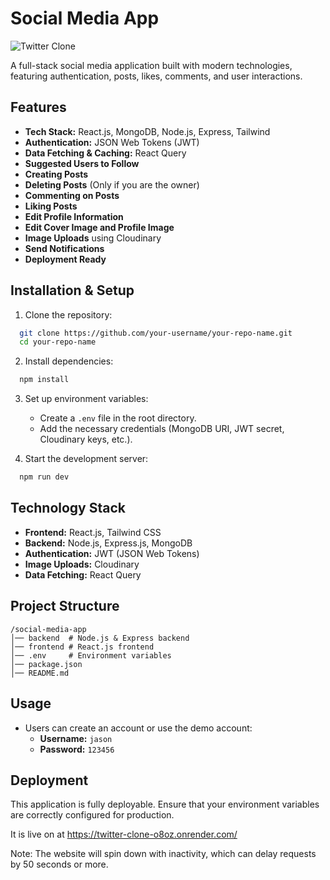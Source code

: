# Social Media App

![Twitter Clone](https://github.com/user-attachments/assets/0ca66705-218d-4391-87b7-7332720c21bb)

A full-stack social media application built with modern technologies, featuring authentication, posts, likes, comments, and user interactions.

## Features

- **Tech Stack:** React.js, MongoDB, Node.js, Express, Tailwind
- **Authentication:** JSON Web Tokens (JWT)
- **Data Fetching & Caching:** React Query
- **Suggested Users to Follow**
- **Creating Posts**
- **Deleting Posts** (Only if you are the owner)
- **Commenting on Posts**
- **Liking Posts**
- **Edit Profile Information**
- **Edit Cover Image and Profile Image**
- **Image Uploads** using Cloudinary
- **Send Notifications**
- **Deployment Ready**


## Installation & Setup

1. Clone the repository:
```bash
  git clone https://github.com/your-username/your-repo-name.git
  cd your-repo-name
```

2. Install dependencies:
```bash
  npm install
```

3. Set up environment variables:
   - Create a `.env` file in the root directory.
   - Add the necessary credentials (MongoDB URI, JWT secret, Cloudinary keys, etc.).

4. Start the development server:
```bash
  npm run dev
```

## Technology Stack

- **Frontend:** React.js, Tailwind CSS
- **Backend:** Node.js, Express.js, MongoDB
- **Authentication:** JWT (JSON Web Tokens)
- **Image Uploads:** Cloudinary
- **Data Fetching:** React Query

## Project Structure
```
/social-media-app
│── backend  # Node.js & Express backend
│── frontend # React.js frontend
│── .env     # Environment variables
│── package.json
│── README.md
```

## Usage

- Users can create an account or use the demo account:
  - **Username:** `jason`
  - **Password:** `123456`

## Deployment
This application is fully deployable. Ensure that your environment variables are correctly configured for production.

It is live on at https://twitter-clone-o8oz.onrender.com/

Note: The website will spin down with inactivity, which can delay requests by 50 seconds or more.




